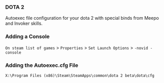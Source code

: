 ### DOTA 2

Autoexec file configuration for your dota 2 with special binds from Meepo and Invoker skills.


### Adding a Console

`On steam list of games` > `Properties` > `Set Launch Options` > `-novid -console`


### Adding the Autoexec.cfg File

    X:\Program Files (x86)\Steam\SteamApps\common\dota 2 beta\dota\cfg
